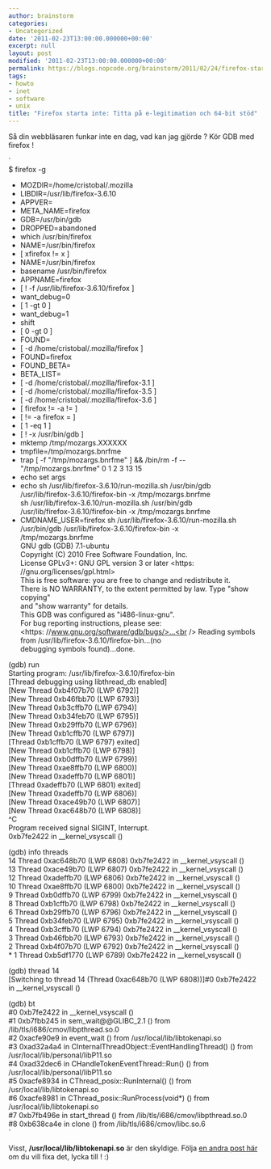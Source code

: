 ```yaml
---
author: brainstorm
categories:
- Uncategorized
date: '2011-02-23T13:00:00.000000+00:00'
excerpt: null
layout: post
modified: '2011-02-23T13:00:00.000000+00:00'
permalink: https://blogs.nopcode.org/brainstorm/2011/02/24/firefox-starta-inte-titta-pa-e-legitimation-och-64-bit-stod/
tags:
- howto
- inet
- software
- unix
title: "Firefox starta inte: Titta på e-legitimation och 64-bit stöd"
---
```


Så din webbläsaren funkar inte en dag, vad kan jag gjörde ? Kör GDB med firefox !

`<br />
$ firefox -g<br />
+ MOZDIR=/home/cristobal/.mozilla<br />
+ LIBDIR=/usr/lib/firefox-3.6.10<br />
+ APPVER=<br />
+ META_NAME=firefox<br />
+ GDB=/usr/bin/gdb<br />
+ DROPPED=abandoned<br />
+ which /usr/bin/firefox<br />
+ NAME=/usr/bin/firefox<br />
+ [ xfirefox != x ]<br />
+ NAME=/usr/bin/firefox<br />
+ basename /usr/bin/firefox<br />
+ APPNAME=firefox<br />
+ [ ! -f /usr/lib/firefox-3.6.10/firefox ]<br />
+ want_debug=0<br />
+ [ 1 -gt 0 ]<br />
+ want_debug=1<br />
+ shift<br />
+ [ 0 -gt 0 ]<br />
+ FOUND=<br />
+ [ -d /home/cristobal/.mozilla/firefox ]<br />
+ FOUND=firefox<br />
+ FOUND_BETA=<br />
+ BETA_LIST=<br />
+ [ -d /home/cristobal/.mozilla/firefox-3.1 ]<br />
+ [ -d /home/cristobal/.mozilla/firefox-3.5 ]<br />
+ [ -d /home/cristobal/.mozilla/firefox-3.6 ]<br />
+ [ firefox !=  -a  !=  ]<br />
+ [  !=  -a firefox =  ]<br />
+ [ 1 -eq 1 ]<br />
+ [ ! -x /usr/bin/gdb ]<br />
+ mktemp /tmp/mozargs.XXXXXX<br />
+ tmpfile=/tmp/mozargs.bnrfme<br />
+ trap  [ -f "/tmp/mozargs.bnrfme" ] && /bin/rm -f --<br />
"/tmp/mozargs.bnrfme" 0 1 2 3 13 15<br />
+ echo set args<br />
+ echo sh /usr/lib/firefox-3.6.10/run-mozilla.sh /usr/bin/gdb<br />
/usr/lib/firefox-3.6.10/firefox-bin -x /tmp/mozargs.bnrfme<br />
sh /usr/lib/firefox-3.6.10/run-mozilla.sh /usr/bin/gdb<br />
/usr/lib/firefox-3.6.10/firefox-bin -x /tmp/mozargs.bnrfme<br />
+ CMDNAME_USER=firefox sh /usr/lib/firefox-3.6.10/run-mozilla.sh<br />
/usr/bin/gdb /usr/lib/firefox-3.6.10/firefox-bin -x<br />
/tmp/mozargs.bnrfme<br />
GNU gdb (GDB) 7.1-ubuntu<br />
Copyright (C) 2010 Free Software Foundation, Inc.<br />
License GPLv3+: GNU GPL version 3 or later <https: //gnu.org/licenses/gpl.html><br />
This is free software: you are free to change and redistribute it.<br />
There is NO WARRANTY, to the extent permitted by law.  Type "show copying"<br />
and "show warranty" for details.<br />
This GDB was configured as "i486-linux-gnu".<br />
For bug reporting instructions, please see:<br />
<https: //www.gnu.org/software/gdb/bugs/>...<br />
Reading symbols from /usr/lib/firefox-3.6.10/firefox-bin...(no<br />
debugging symbols found)...done.</p>
<p>(gdb) run<br />
Starting program: /usr/lib/firefox-3.6.10/firefox-bin<br />
[Thread debugging using libthread_db enabled]<br />
[New Thread 0xb4f07b70 (LWP 6792)]<br />
[New Thread 0xb46fbb70 (LWP 6793)]<br />
[New Thread 0xb3cffb70 (LWP 6794)]<br />
[New Thread 0xb34feb70 (LWP 6795)]<br />
[New Thread 0xb29ffb70 (LWP 6796)]<br />
[New Thread 0xb1cffb70 (LWP 6797)]<br />
[Thread 0xb1cffb70 (LWP 6797) exited]<br />
[New Thread 0xb1cffb70 (LWP 6798)]<br />
[New Thread 0xb0dffb70 (LWP 6799)]<br />
[New Thread 0xae8ffb70 (LWP 6800)]<br />
[New Thread 0xadeffb70 (LWP 6801)]<br />
[Thread 0xadeffb70 (LWP 6801) exited]<br />
[New Thread 0xadeffb70 (LWP 6806)]<br />
[New Thread 0xace49b70 (LWP 6807)]<br />
[New Thread 0xac648b70 (LWP 6808)]<br />
^C<br />
Program received signal SIGINT, Interrupt.<br />
0xb7fe2422 in __kernel_vsyscall ()</p>
<p>(gdb) info threads<br />
  14 Thread 0xac648b70 (LWP 6808)  0xb7fe2422 in __kernel_vsyscall ()<br />
  13 Thread 0xace49b70 (LWP 6807)  0xb7fe2422 in __kernel_vsyscall ()<br />
  12 Thread 0xadeffb70 (LWP 6806)  0xb7fe2422 in __kernel_vsyscall ()<br />
  10 Thread 0xae8ffb70 (LWP 6800)  0xb7fe2422 in __kernel_vsyscall ()<br />
  9 Thread 0xb0dffb70 (LWP 6799)  0xb7fe2422 in __kernel_vsyscall ()<br />
  8 Thread 0xb1cffb70 (LWP 6798)  0xb7fe2422 in __kernel_vsyscall ()<br />
  6 Thread 0xb29ffb70 (LWP 6796)  0xb7fe2422 in __kernel_vsyscall ()<br />
  5 Thread 0xb34feb70 (LWP 6795)  0xb7fe2422 in __kernel_vsyscall ()<br />
  4 Thread 0xb3cffb70 (LWP 6794)  0xb7fe2422 in __kernel_vsyscall ()<br />
  3 Thread 0xb46fbb70 (LWP 6793)  0xb7fe2422 in __kernel_vsyscall ()<br />
  2 Thread 0xb4f07b70 (LWP 6792)  0xb7fe2422 in __kernel_vsyscall ()<br />
* 1 Thread 0xb5df1770 (LWP 6789)  0xb7fe2422 in __kernel_vsyscall ()</p>
<p>(gdb) thread 14<br />
[Switching to thread 14 (Thread 0xac648b70 (LWP 6808))]#0  0xb7fe2422<br />
in __kernel_vsyscall ()</p>
<p>(gdb) bt<br />
#0  0xb7fe2422 in __kernel_vsyscall ()<br />
#1  0xb7fbb245 in sem_wait@@GLIBC_2.1 () from /lib/tls/i686/cmov/libpthread.so.0<br />
#2  0xacfe90e9 in event_wait () from /usr/local/lib/libtokenapi.so<br />
#3  0xad32a4a4 in CInternalThreadObject::EventHandlingThread() () from<br />
/usr/local/lib/personal/libP11.so<br />
#4  0xad32dec6 in CHandleTokenEventThread::Run() () from<br />
/usr/local/lib/personal/libP11.so<br />
#5  0xacfe8934 in CThread_posix::RunInternal() () from<br />
/usr/local/lib/libtokenapi.so<br />
#6  0xacfe8981 in CThread_posix::RunProcess(void*) () from<br />
/usr/local/lib/libtokenapi.so<br />
#7  0xb7fb496e in start_thread () from /lib/tls/i686/cmov/libpthread.so.0<br />
#8  0xb638ca4e in clone () from /lib/tls/i686/cmov/libc.so.6<br />
</https:>`

Visst, **/usr/local/lib/libtokenapi.so** är den skyldige. Följa [en andra post här][1] om du vill fixa det, lycka till ! :)

 [1]: https://blogs.nopcode.org/brainstorm/2010/06/21/swedish-vs-spanish-digital-certificate-hacks/